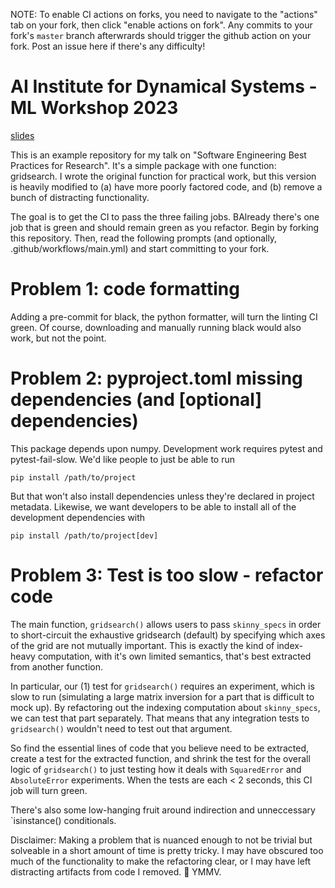 NOTE: To enable CI actions on forks, you need to navigate to the "actions" tab on your fork, then click "enable actions on fork".  Any 
commits to your fork's `master` branch afterwrards should trigger the github action on your fork.  Post an issue here if there's
any difficulty!

# AI Institute for Dynamical Systems - ML Workshop 2023
[slides](https://docs.google.com/presentation/d/15KVsWfko4CWu30c_59Hss7pz4KbnE7-GR8dUxXfNC2o/edit?usp=sharing)

This is an example repository for my talk on "Software Engineering Best
Practices for Research".  It's a simple package with one function: gridsearch.
I wrote the original function for practical work, but this version is heavily
modified to (a) have more poorly factored code, and (b) remove a bunch of
distracting functionality.

The goal is to get the CI to pass the three failing jobs.  BAlready there's one
job that is green and should remain green as you refactor.  Begin by forking
this repository.  Then, read the following prompts (and optionally, 
.github/workflows/main.yml) and start committing to your fork.

# Problem 1: code formatting
Adding a pre-commit for black, the python formatter, will turn the linting
CI green.  Of course, downloading and manually running black would also work,
but not the point.

# Problem 2: pyproject.toml missing dependencies (and \[optional\] dependencies)

This package depends upon numpy.  Development work requires pytest and
pytest-fail-slow.  We'd like people to just be able to run 

```
pip install /path/to/project
```

But that won't also install dependencies unless they're declared in project
metadata.  Likewise, we want developers to be able to install all of the
development dependencies with 

```
pip install /path/to/project[dev]
```

# Problem 3: Test is too slow - refactor code

The main function, `gridsearch()` allows users to pass `skinny_specs` in order
to short-circuit the exhaustive gridsearch (default) by specifying which axes
of the grid are not mutually important.  This is exactly the kind of index-heavy
computation, with it's own limited semantics, that's best extracted from another
function.

In particular, our (1) test for `gridsearch()` requires an experiment, which is
slow to run (simulating a large matrix inversion for a part that is difficult
to mock up).  By refactoring out the indexing computation about `skinny_specs`,
we can test that part separately.  That means that any integration tests to
`gridsearch()` wouldn't need to test out that argument.

So find the essential lines of code that you believe need to be extracted,
create a test for the extracted function, and shrink the test for the overall
logic of `gridsearch()` to just testing how it deals with `SquaredError` and
`AbsoluteError` experiments.  When the tests are each < 2 seconds, this CI job
will turn green.

There's also some low-hanging fruit around indirection and unneccessary
`isinstance() conditionals.

Disclaimer: 
Making a problem that is nuanced enough to not be trivial but solveable in a
short amount of time is pretty tricky.  I may have obscured too much of the
functionality to make the refactoring clear, or I may have left distracting
artifacts from code I removed. :shrug: YMMV.
